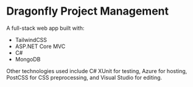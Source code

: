 # Dragonfly Project Management

A full-stack web app built with:
- TailwindCSS
- ASP.NET Core MVC
- C#
- MongoDB

Other technologies used include C# XUnit for testing, Azure for hosting, PostCSS for CSS preprocessing, and Visual Studio for editing.

[//]: # (//TODO: Add Three.js ?and TypeScript?)
